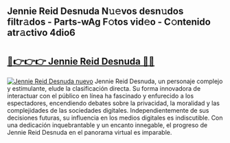 ## Jennie Reid Desnuda N𝚞𝚎vos desn𝚞dos filtr𝚊dos - Parts-wAg F𝚘tos vid𝚎o - C𝚘ntenido atr𝚊ctivo 4dio6

# <h2><a href="http://mb9stk.tromn.icu/?c=Jennie+Reid+Desnuda">🔗👉👉👉 Jennie Reid Desnuda 🔗🔗</a></h2>

[![Jennie Reid Desnuda nuevo](https://i.imgur.com/pEAQMta.gif)](http://mb9stk.tromn.icu/?c=Jennie+Reid+Desnuda)
Jennie Reid Desnuda, un personaje complejo y estimulante, elude la clasificación directa. Su forma innovadora de interactuar con el público en línea ha fascinado y enfurecido a los espectadores, encendiendo debates sobre la privacidad, la moralidad y las complejidades de las sociedades digitales. Independientemente de sus decisiones futuras, su influencia en los medios digitales es indiscutible. Con una dedicación inquebrantable y un encanto innegable, el progreso de Jennie Reid Desnuda en el panorama virtual es imparable.
